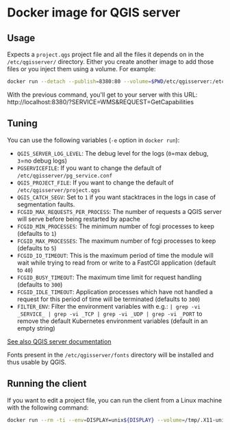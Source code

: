 # Docker image for QGIS server

## Usage

Expects a `project.qgs` project file and all the files it depends on in the `/etc/qgisserver/`
directory. Either you create another image to add those files or you inject them using
a volume. For example:

```bash
docker run --detach --publish=8380:80 --volume=$PWD/etc/qgisserver:/etc/qgisserver camptocamp/qgis-server
```

With the previous command, you'll get to your server with this URL:
http://localhost:8380/?SERVICE=WMS&REQUEST=GetCapabilities

## Tuning

You can use the following variables (`-e` option in `docker run`):

- `QGIS_SERVER_LOG_LEVEL`: The debug level for the logs (`0`=max debug, `3`=no debug logs)
- `PGSERVICEFILE`: If you want to change the default of `/etc/qgisserver/pg_service.conf`
- `QGIS_PROJECT_FILE`: If you want to change the default of `/etc/qgisserver/project.qgs`
- `QGIS_CATCH_SEGV`: Set to `1` if you want stacktraces in the logs in case of segmentation faults.
- `FCGID_MAX_REQUESTS_PER_PROCESS`: The number of requests a QGIS server will serve before being restarted by apache
- `FCGID_MIN_PROCESSES`: The minimum number of fcgi processes to keep (defaults to `1`)
- `FCGID_MAX_PROCESSES`: The maximum number of fcgi processes to keep (defaults to `5`)
- `FCGID_IO_TIMEOUT`: This is the maximum period of time the module will wait while trying to read from or
  write to a FastCGI application (default to `40`)
- `FCGID_BUSY_TIMEOUT`: The maximum time limit for request handling (defaults to `300`)
- `FCGID_IDLE_TIMEOUT`: Application processes which have not handled a request for
  this period of time will be terminated (defaults to `300`)
- `FILTER_ENV`: Filter the environment variables with e.g.:
  `| grep -vi _SERVICE_ | grep -vi _TCP | grep -vi _UDP | grep -vi _PORT` to remove the default
  Kubernetes environment variables (default in an empty string)

[See also QGIS server documentation](https://docs.qgis.org/3.16/en/docs/server_manual/config.html?highlight=environment#environment-variables)

Fonts present in the `/etc/qgisserver/fonts` directory will be installed and thus usable by QGIS.

## Running the client

If you want to edit a project file, you can run the client from a Linux machine with the following command:

```bash
docker run --rm -ti --env=DISPLAY=unix${DISPLAY} --volume=/tmp/.X11-unix:/tmp/.X11-unix --volume=${HOME}:${HOME} camptocamp/qgis-server:master-desktop
```
